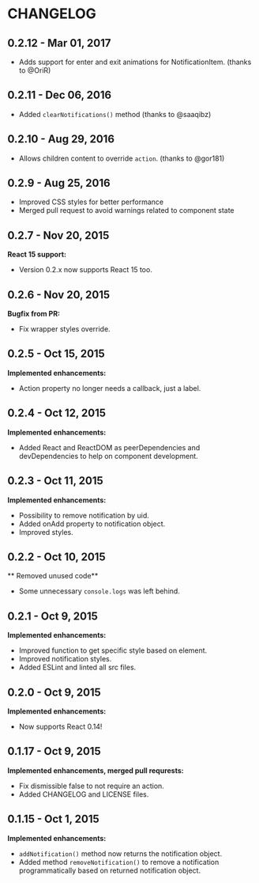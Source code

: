 # CHANGELOG

## 0.2.12 - Mar 01, 2017

* Adds support for enter and exit animations for NotificationItem. (thanks to @OriR)

## 0.2.11 - Dec 06, 2016

* Added `clearNotifications()` method (thanks to @saaqibz)

## 0.2.10 - Aug 29, 2016

* Allows children content to override `action`. (thanks to @gor181)

## 0.2.9 - Aug 25, 2016

* Improved CSS styles for better performance
* Merged pull request to avoid warnings related to component state

## 0.2.7 - Nov 20, 2015

**React 15 support:**

* Version 0.2.x now supports React 15 too.


## 0.2.6 - Nov 20, 2015

**Bugfix from PR:**

* Fix wrapper styles override.


## 0.2.5 - Oct 15, 2015

**Implemented enhancements:**

* Action property no longer needs a callback, just a label.

## 0.2.4 - Oct 12, 2015

**Implemented enhancements:**

* Added React and ReactDOM as peerDependencies and devDependencies to help on component development.

## 0.2.3 - Oct 11, 2015

**Implemented enhancements:**

* Possibility to remove notification by uid.
* Added onAdd property to notification object.
* Improved styles.

## 0.2.2 - Oct 10, 2015

** Removed unused code**

* Some unnecessary `console.logs` was left behind.

## 0.2.1 - Oct 9, 2015

**Implemented enhancements:**

* Improved function to get specific style based on element.
* Improved notification styles.
* Added ESLint and linted all src files.

## 0.2.0 - Oct 9, 2015

**Implemented enhancements:**

* Now supports React 0.14!

## 0.1.17 - Oct 9, 2015

**Implemented enhancements, merged pull requrests:**

* Fix dismissible false to not require an action.
* Added CHANGELOG and LICENSE files.

## 0.1.15 - Oct 1, 2015

**Implemented enhancements:**

* `addNotification()` method now returns the notification object.
* Added method `removeNotification()` to remove a notification programmatically based on returned notification object.
